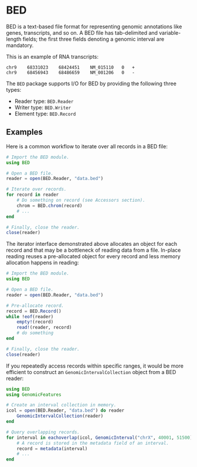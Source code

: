 # BED
BED is a text-based file format for representing genomic annotations like genes, transcripts, and so on.
A BED file has tab-delimited and variable-length fields; the first three fields denoting a genomic interval are mandatory.

This is an example of RNA transcripts:
```
chr9	68331023	68424451	NM_015110	0	+
chr9	68456943	68486659	NM_001206	0	-
```

The `BED` package supports I/O for BED by providing the following three types:
* Reader type: `BED.Reader`
* Writer type: `BED.Writer`
* Element type: `BED.Record`

## Examples

Here is a common workflow to iterate over all records in a BED file:
```julia
# Import the BED module.
using BED

# Open a BED file.
reader = open(BED.Reader, "data.bed")

# Iterate over records.
for record in reader
    # Do something on record (see Accessors section).
    chrom = BED.chrom(record)
    # ...
end

# Finally, close the reader.
close(reader)
```

The iterator interface demonstrated above allocates an object for each record and that may be a bottleneck of reading data from a file.
In-place reading reuses a pre-allocated object for every record and less memory allocation happens in reading:

```julia
# Import the BED module.
using BED

# Open a BED file.
reader = open(BED.Reader, "data.bed")

# Pre-allocate record.
record = BED.Record()
while !eof(reader)
    empty!(record)
    read!(reader, record)
    # do something
end

# Finally, close the reader.
close(reader)
```

If you repeatedly access records within specific ranges, it would be more efficient to construct an `GenomicIntervalCollection` object from a BED reader:
```julia
using BED
using GenomicFeatures

# Create an interval collection in memory.
icol = open(BED.Reader, "data.bed") do reader
    GenomicIntervalCollection(reader)
end

# Query overlapping records.
for interval in eachoverlap(icol, GenomicInterval("chrX", 40001, 51500))
    # A record is stored in the metadata field of an interval.
    record = metadata(interval)
    # ...
end
```
